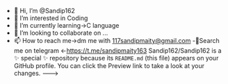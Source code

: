 - 👋 Hi, I’m @Sandip162
- 👀 I’m interested in Coding 
- 🌱 I’m currently learning->C language 
- 💞️ I’m looking to collaborate on ...
- 📫 How to reach me->dm me with 117sandipmaity@gmail.com
-📠Search me on telegram <-https://t.me/sandipmaity163
Sandip162/Sandip162 is a ✨ special ✨ repository because its `README.md` (this file) appears on your GitHub profile.
You can click the Preview link to take a look at your changes.
--->
